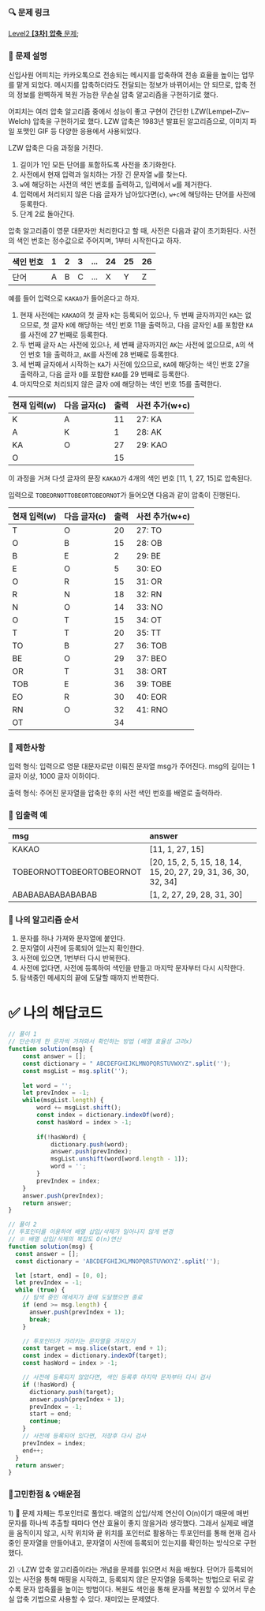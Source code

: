 ### 🔍 문제 링크
[Level2 **[3차] 압축** 문제](https://school.programmers.co.kr/learn/courses/30/lessons/17684);

### 📘 문제 설명
신입사원 어피치는 카카오톡으로 전송되는 메시지를 압축하여 전송 효율을 높이는 업무를 맡게 되었다. 메시지를 압축하더라도 전달되는 정보가 바뀌어서는 안 되므로, 압축 전의 정보를 완벽하게 복원 가능한 무손실 압축 알고리즘을 구현하기로 했다.

어피치는 여러 압축 알고리즘 중에서 성능이 좋고 구현이 간단한 LZW(Lempel–Ziv–Welch) 압축을 구현하기로 했다. LZW 압축은 1983년 발표된 알고리즘으로, 이미지 파일 포맷인 GIF 등 다양한 응용에서 사용되었다.

LZW 압축은 다음 과정을 거친다.

1. 길이가 1인 모든 단어를 포함하도록 사전을 초기화한다.
2. 사전에서 현재 입력과 일치하는 가장 긴 문자열 `w`를 찾는다.
3. `w`에 해당하는 사전의 색인 번호를 출력하고, 입력에서 `w`를 제거한다.
4. 입력에서 처리되지 않은 다음 글자가 남아있다면(`c`), `w+c`에 해당하는 단어를 사전에 등록한다.
5. 단계 2로 돌아간다.

압축 알고리즘이 영문 대문자만 처리한다고 할 때, 사전은 다음과 같이 초기화된다. 사전의 색인 번호는 정수값으로 주어지며, 1부터 시작한다고 하자.

|색인 번호|1|2|3|...|24|25|26|
|:---|:---|:---|:---|:---|:---|:---|:---|
|단어|A|B|C|...|X|Y|Z|

예를 들어 입력으로 `KAKAO`가 들어온다고 하자.

1. 현재 사전에는 `KAKAO`의 첫 글자 `K`는 등록되어 있으나, 두 번째 글자까지인 `KA`는 없으므로, 첫 글자 `K`에 해당하는 색인 번호 11을 출력하고, 다음 글자인 `A`를 포함한 `KA`를 사전에 27 번째로 등록한다.
2. 두 번째 글자 `A`는 사전에 있으나, 세 번째 글자까지인 `AK`는 사전에 없으므로, `A`의 색인 번호 1을 출력하고, `AK`를 사전에 28 번째로 등록한다.
3. 세 번째 글자에서 시작하는 `KA`가 사전에 있으므로, `KA`에 해당하는 색인 번호 27을 출력하고, 다음 글자 `O`를 포함한 `KAO`를 29 번째로 등록한다.
4. 마지막으로 처리되지 않은 글자 `O`에 해당하는 색인 번호 15를 출력한다.

|현재 입력(w)|다음 글자(c)|출력|사전 추가(w+c)|
|:---|:---|:---|:---|
|K|A|11|27: KA|
|A|K|1|28: AK|
|KA|O|27|29: KAO|
|O|	|15	||

이 과정을 거쳐 다섯 글자의 문장 `KAKAO`가 4개의 색인 번호 [11, 1, 27, 15]로 압축된다.

입력으로 `TOBEORNOTTOBEORTOBEORNOT`가 들어오면 다음과 같이 압축이 진행된다.

|현재 입력(w)|다음 글자(c)|출력|사전 추가(w+c)|
|:---|:---|:---|:---|
|T|O|20|27: TO|
|O|B|15|28: OB|
|B|E|2|29: BE|
|E|O|5|30: EO|
|O|R|15|31: OR|
|R|N|18|32: RN|
|N|O|14|33: NO|
|O|T|15|34: OT|
|T|T|20|35: TT|
|TO|B|27|36: TOB|
|BE|O|29|37: BEO|
|OR|T|31|38: ORT|
|TOB|E|36|39: TOBE|
|EO|R|30|40: EOR|
|RN|O|32|41: RNO|
|OT| |34| |

### 📕 제한사항
입력 형식: 입력으로 영문 대문자로만 이뤄진 문자열 msg가 주어진다. msg의 길이는 1 글자 이상, 1000 글자 이하이다.

출력 형식: 주어진 문자열을 압축한 후의 사전 색인 번호를 배열로 출력하라.

### 📙 입출력 예
|msg|answer|
|:---|:---|
|KAKAO|[11, 1, 27, 15]|
|TOBEORNOTTOBEORTOBEORNOT|[20, 15, 2, 5, 15, 18, 14, 15, 20, 27, 29, 31, 36, 30, 32, 34]|
|ABABABABABABABAB|[1, 2, 27, 29, 28, 31, 30]|

### 📔 나의 알고리즘 순서
1. 문자를 하나 가져와 문자열에 붙인다.
2. 문자열이 사전에 등록되어 있는지 확인한다.
3. 사전에 있으면, 1번부터 다시 반복한다.
4. 사전에 없다면, 사전에 등록하여 색인을 만들고 마지막 문자부터 다시 시작한다.
5. 탐색중인 메세지의 끝에 도달할 때까지 반복한다.

# ✅ 나의 해답코드
```javascript
// 풀이 1
// 단순하게 한 문자씩 가져와서 확인하는 방법 (배열 효율성 고려x)
function solution(msg) {
    const answer = [];
    const dictionary = " ABCDEFGHIJKLMNOPQRSTUVWXYZ".split('');
    const msgList = msg.split('');
    
    let word = '';
    let prevIndex = -1;
    while(msgList.length) {
        word += msgList.shift();
        const index = dictionary.indexOf(word);
        const hasWord = index > -1;
        
        if(!hasWord) {
            dictionary.push(word);
            answer.push(prevIndex);
            msgList.unshift(word[word.length - 1]);
            word = '';
        }
        prevIndex = index;
    }
    answer.push(prevIndex);
    return answer;
}
```

```javascript
// 풀이 2
// 투포인터를 이용하여 배열 삽입/삭제가 일어나지 않게 변경
// ※ 배열 삽입/삭제의 복잡도 O(n)연산
function solution(msg) {
  const answer = [];
  const dictionary = 'ABCDEFGHIJKLMNOPQRSTUVWXYZ'.split('');

  let [start, end] = [0, 0];
  let prevIndex = -1;
  while (true) {
    // 탐색 중인 메세지가 끝에 도달했으면 종료
    if (end >= msg.length) {
      answer.push(prevIndex + 1);
      break;
    }

    // 투포인터가 가리키는 문자열을 가져오기
    const target = msg.slice(start, end + 1);
    const index = dictionary.indexOf(target);
    const hasWord = index > -1;

    // 사전에 등록되지 않았다면, 색인 등록후 마지막 문자부터 다시 검사
    if (!hasWord) {
      dictionary.push(target);
      answer.push(prevIndex + 1);
      prevIndex = -1;
      start = end;
      continue;
    }
    // 사전에 등록되어 있다면, 저장후 다시 검사
    prevIndex = index;
    end++;
  }
  return answer;
}

```

### 🤔고민한점 & 💡배운점
1\) 🤔 문제 자체는 투포인터로 풀었다. 배열의 삽입/삭제 연산이 O(n)이기 때문에 매번 문자를 하나씩 추출할 때마다 연산 효율이 좋지 않을거라 생각했다. 그래서 실제로 배열을 움직이지 않고, 시작 위치와 끝 위치를 포인터로 활용하는 투포인터를 통해 현재 검사중인 문자열을 만들어내고, 문자열이 사전에 등록되어 있는지를 확인하는 방식으로 구현했다.

2\) 💡LZW 압축 알고리즘이라는 개념을 문제를 읽으면서 처음 배웠다. 단어가 등록되어 있는 사전을 통해 매핑을 시작하고, 등록되지 않은 문자열을 등록하는 방법으로 뒤로 갈수록 문자 압축률을 높이는 방법이다. 복원도 색인을 통해 문자를 복원할 수 있어서 무손실 압축 기법으로 사용할 수 있다. 재미있는 문제였다.
